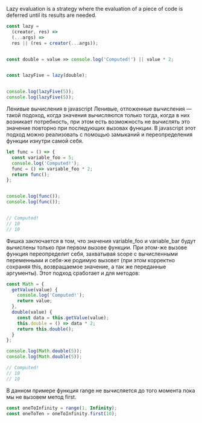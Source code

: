 Lazy evaluation is a strategy where the evaluation of a piece of code is deferred until its results are needed.

```js
const lazy =
  (creator, res) =>
  (...args) =>
  res || (res = creator(...args));


const double = value => console.log('Computed!') || value * 2;


const lazyFive = lazy(double);


console.log(lazyFive(5));
console.log(lazyFive(5));
```

Ленивые вычисления в javascript Ленивые, отложенные вычисления — такой подоход, когда значения вычисляются только тогда, 
когда в них возникает потребность, при этом есть возможность не вычислять это значение повторно при последующих вызовах 
функции. В javascript этот подход можно реализовать с помощью замыканий и переопределения функции изнутри самой себя. 

```js
let func = () => {
  const variable_foo = 5;
  console.log('Computed!');
  func = () => variable_foo * 2;
  return func();
};


console.log(func());
console.log(func());


// Computed!
// 10
// 10
```

Фишка заключается в том, что значения variable_foo и variable_bar будут вычислены только при первом вызове функции. 
При этом-же вызове функция переопределит себя, захватывая scope с вычисленными переменными и себя-же родимую вызовет 
(при этом корректно сохраняя this, возвращаемое значение, а так же переданные аргументы). Этот подход сработает и для 
методов: 

```js
const Math = {
  getValue(value) {
    console.log('Computed!');
    return value;
  },
  double(value) {
    const data = this.getValue(value);
    this.double = () => data * 2;
    return this.double();
  }
};

console.log(Math.double(5));
console.log(Math.double(5));

// Computed!
// 10
// 10
```

В данном примере функция range не вычисляется до того момента пока мы не вызовем метод first.

```js
const oneToInfinity = range(1, Infinity);
const oneToTen = oneToInfinity.first(10); 
```
